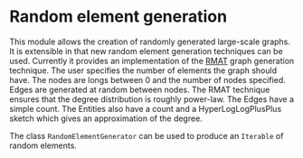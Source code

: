 <!--
Copyright 2017 Crown Copyright

Licensed under the Apache License, Version 2.0 (the "License");
you may not use this file except in compliance with the License.
You may obtain a copy of the License at

  http://www.apache.org/licenses/LICENSE-2.0

Unless required by applicable law or agreed to in writing, software
distributed under the License is distributed on an "AS IS" BASIS,
WITHOUT WARRANTIES OR CONDITIONS OF ANY KIND, either express or implied.
See the License for the specific language governing permissions and
limitations under the License.
-->

Random element generation
=========================


This module allows the creation of randomly generated large-scale graphs. It is extensible in that new random element generation techniques can be used. Currently it provides an implementation of the [RMAT](http://www.cs.cmu.edu/~christos/PUBLICATIONS/siam04.pdf) graph generation technique. The user specifies the number of elements the graph should have. The nodes are longs between 0 and the number of nodes specified. Edges are generated at random between nodes. The RMAT technique ensures that the degree distribution is roughly power-law. The Edges have a simple count. The Entities also have a count and a HyperLogLogPlusPlus sketch which gives an approximation of the degree.

The class `RandomElementGenerator` can be used to produce an `Iterable` of random elements.